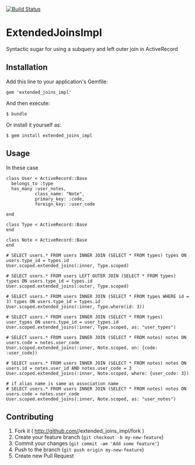 [![Build Status](https://secure.travis-ci.org/MnrUchida/extended_joins_impl.png)](http://travis-ci.org/MnrUchida/extended_joins_impl)


# ExtendedJoinsImpl

Syntactic sugar for using a subquery and left outer join in ActiveRecord

## Installation

Add this line to your application's Gemfile:

    gem 'extended_joins_impl'

And then execute:

    $ bundle

Or install it yourself as:

    $ gem install extended_joins_impl

## Usage
In these case

    class User < ActiveRecord::Base
      belongs_to :type
      has_many :user_notes,
               class_name: "Note",
               primary_key: :code,
               foreign_key: :user_code

    end

    class Type < ActiveRecord::Base
    end

    class Note < ActiveRecord::Base
    end

    # SELECT users.* FROM users INNER JOIN (SELECT * FROM types) types ON users.type_id = types.id
    User.scoped.extended_joins(:inner, Type.scoped)

    # SELECT users.* FROM users LEFT OUTER JOIN (SELECT * FROM types) types ON users.type_id = types.id
    User.scoped.extended_joins(:outer, Type.scoped)

    # SELECT users.* FROM users INNER JOIN (SELECT * FROM types WHERE id = 3) types ON users.type_id = types.id
    User.scoped.extended_joins(:inner, Type.where(id: 3))

    # SELECT users.* FROM users INNER JOIN (SELECT * FROM types) user_types ON users.type_id = user_types.id
    User.scoped.extended_joins(:inner, Type.scoped, as: "user_types")

    # SELECT users.* FROM users INNER JOIN (SELECT * FROM notes) notes ON users.code = notes.user_code
    User.scoped.extended_joins(:inner, Note.scoped, on: {code: :user_code})

    # SELECT users.* FROM users INNER JOIN (SELECT * FROM notes) notes ON users.id = notes.user_id AND notes.user_code = 3
    User.scoped.extended_joins(:inner, Note.scoped, where: {user_code: 3})

    # if alias name is same as association name
    # SELECT users.* FROM users INNER JOIN (SELECT * FROM notes) notes ON users.code = notes.user_code
    User.scoped.extended_joins(:inner, Note.scoped, as: "user_notes")

## Contributing

1. Fork it ( http://github.com/<my-github-username>/extended_joins_impl/fork )
2. Create your feature branch (`git checkout -b my-new-feature`)
3. Commit your changes (`git commit -am 'Add some feature'`)
4. Push to the branch (`git push origin my-new-feature`)
5. Create new Pull Request
